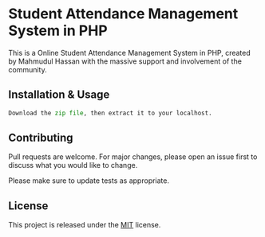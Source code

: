 
# Student Attendance Management System in PHP

This is a Online Student Attendance Management System in PHP, created by Mahmudul Hassan with the massive support and involvement of the community.

## Installation & Usage

```python
Download the zip file, then extract it to your localhost.
```

## Contributing
Pull requests are welcome. For major changes, please open an issue first to discuss what you would like to change.

Please make sure to update tests as appropriate.

## License
This project is released under the [MIT](https://choosealicense.com/licenses/mit/) license.
